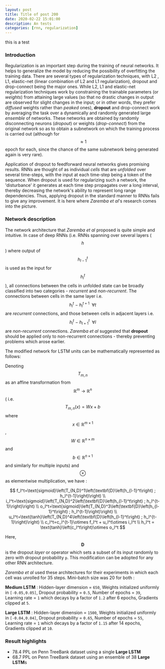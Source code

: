 ```yaml
---
layout: post
title: Title of post 200
date: 2020-02-22 15:01:00
description: An tests
categories: [rnn, regularization]
---
```


this is a  test
 
### Introduction
Regularization is an important step during the training of neural networks. It helps to generalize the model by reducing the possibility of overfitting the training data. There are several types of regularization techniques, with L2 , L1, elastic-net (linear combination of L2 and L1 regularization), dropout and drop-connect being the major ones. While L2, L1 and elastic-net regularization techniques work by constraining the trainable parameters (or *weights*) from attaining large values (so that no drastic changes in output are observed for slight changes in the input; or in other words, they prefer *diffused* weights rather than *peaked* ones), **dropout** and drop-connect work by averaging the task over a dynamically and randomly generated large *ensemble* of networks. These networks are obtained by randomly disconnecting neurons (*dropout*) or weights (*drop-connect*) from the original network so as to obtain a subnetwork on which the training process is carried out (although for $$\approx1$$ epoch for each, since the chance of the same subnetwork being generated again is very rare).

Application of dropout to feedforward neural networks gives promising results. RNNs are thought of as individual *cells* that are *unfolded* over several time-steps, with the input at each time-step being a token of the sequence. When dropout is used for regularizing such a network, the 'disturbance' it generates at each time step propagates over a long interval, thereby decreasing the network's ability to represent long range dependencies. Thus, applying dropout in the standard manner to RNNs fails to give any improvement. It is here where *Zaremba et al*'s research comes into the picture.
### Network description
The network architecture that *Zaremba et al* proposed is quite simple and intuitive. In case of deep RNNs (i.e. RNNs spanning over several layers ($$h$$) where output of $$h_{l-1}^{t}$$ is used as the input for $$h_l^t$$), all connections between the cells in unfolded state can be broadly classified into two categories - *recurrent* and *non-recurrent*. The connections between cells in the same layer i.e. $$h_l^t ~-~ h_l^{t+1}~~\forall t$$ are *recurrent* connections, and those between cells in adjacent layers i.e. $$h_l^t ~-~ h_{l+1}^t~~\forall l$$ are *non-recurrent* connections. *Zaremba et al* suggested that **dropout** should be applied only to non-recurrent connections - thereby preventing problems which arose earlier.

The modified network for LSTM units can be mathematically represented as follows:

Denoting $$T_{m,n}$$ as an affine transformation from $$\mathbb{R}^m\rightarrow\mathbb{R}^n$$ ( i.e. $$T_{m,n}(x)=Wx+b$$ where $$x\in\mathbb{R}^{m\times1}$$, $$W\in\mathbb{R}^{n\times m}$$ and $$b\in\mathbb{R}^{n\times1}$$ and similarly for multiple inputs) and $$\otimes$$ as elementwise multiplication, we have :

$$
f_l^t=\text{sigmoid}\left(T_{N,D}^1\left(\textbf{D}\left(h_{l-1}^t\right) ; h_l^{t-1}\right)\right) \\
i_l^t=\text{sigmoid}\left(T_{N,D}^2\left(\textbf{D}\left(h_{l-1}^t\right) ; h_l^{t-1}\right)\right) \\
o_l^t=\text{sigmoid}\left(T_{N,D}^3\left(\textbf{D}\left(h_{l-1}^t\right) ; h_l^{t-1}\right)\right) \\
u_l^t=\text{tanh}\left(T_{N,D}^4\left(\textbf{D}\left(h_{l-1}^t\right) ; h_l^{t-1}\right)\right) \\
c_l^t=c_l^{t-1}\otimes f_l^t + u_l^t\otimes i_l^t \\
h_l^t = \text{tanh}\left(c_l^t\right)\otimes o_l^t
$$

Here, $$\textbf{D}$$ is the dropout *layer* or operator which sets a subset of its input randomly to zero with dropout probability `p`. This modification can be adopted for any other RNN architecture.

*Zaremba et al* used these architectures for their experiments in which each cell was unrolled for 35 steps. Mini-batch size was 20 for both :

**Medium LSTM** :
Hidden-layer dimension = `650`,
Weights initialized uniformly in `[-0.05,0.05]`,
Dropout probability = `0.5`,
Number of epochs = `39`,
Learning rate = `1` which decays by a factor of `1.2` after 6 epochs,
Gradients clipped at `5`.

**Large LSTM** :
Hidden-layer dimension = `1500`,
Weights initialized uniformly in `[-0.04,0.04]`,
Dropout probability = `0.65`,
Number of epochs = `55`,
Learning rate = `1` which decays by a factor of `1.15` after 14 epochs,
Gradients clipped at `10`.
### Result highlights
* 78.4 PPL on Penn TreeBank dataset using a single **Large LSTM**
* 68.7 PPL on Penn TreeBank dataset using an ensemble of 38 **Large LSTM**s
